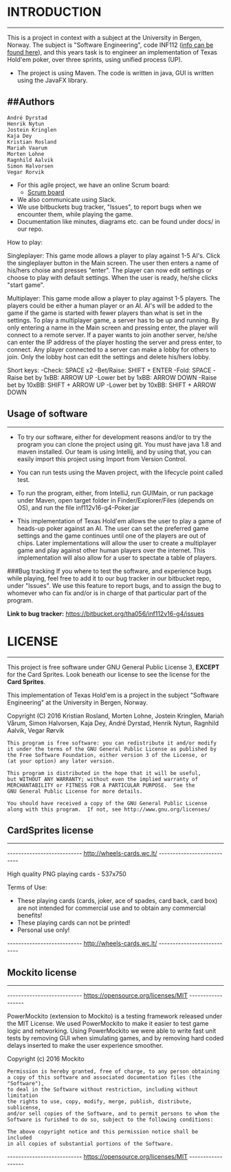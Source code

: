 # INTRODUCTION
---
This is a project in context with a subject at the University in Bergen, Norway.
The subject is "Software Engineering", code INF112 ([info can be found here](http://www.uib.no/en/course/INF112)),
and this years task is to engineer an implementation of Texas Hold'em poker, over three sprints, using unified process (UP).

* The project is using Maven. The code is written in java, GUI is written using the JavaFX library.

##Authors
---
    André Dyrstad
    Henrik Nytun
    Jostein Kringlen
    Kaja Dey
    Kristian Rosland
    Mariah Vaarum
    Morten Lohne
    Ragnhild Aalvik
    Simon Halvorsen
    Vegar Rorvik

* For this agile project, we have an online Scrum board:
  * [Scrum board](https://scrumy.com/inf112gruppe4)
* We also communicate using Slack.
* We use bitbuckets bug tracker, "Issues", to report bugs when we encounter them, while playing the game.
* Documentation like minutes, diagrams etc. can be found under docs/ in our repo.

How to play:

Singleplayer:
This game mode allows a player to play against 1-5 AI's.
Click the singleplayer button in the Main screen. The user then enters a name of his/hers choise and presses "enter".
The player can now edit settings or choose to play with default settings. When the user is ready, he/she clicks "start game".

Multiplayer:
This game mode allow a player to play against 1-5 players. The players could be either a human player or an AI. AI's will be
added to the game if the game is started with fewer players than what is set in the settings. To play a multiplayer game, a server
has to be up and running. By only entering a name in the Main screen and pressing enter, the player will connect to a remote
server. If a payer wants to join another server, he/she can enter the IP address of the player hosting the server and press
enter, to connect. Any player connected to a server can make a lobby for others to join. Only the lobby host can edit the settings
and delete his/hers lobby.

Short keys:
 -Check: SPACE x2
 -Bet/Raise: SHIFT + ENTER
 -Fold: SPACE
 -Raise bet by 1xBB: ARROW UP
 -Lower bet by 1xBB: ARROW DOWN
 -Raise bet by 10xBB: SHIFT + ARROW UP
 -Lower bet by 10xBB: SHIFT + ARROW DOWN


## Usage of software
---
* To try our software, either for development reasons and/or to try the program you can clone the project using git. You must have java 1.8 and maven installed.
Our team is using Intellij, and by using that, you can easily import this project using Import from Version Control.

* You can run tests using the Maven project, with the lifecycle point called test.

* To run the program, either, from IntelliJ, run GUIMain, or run package under Maven, open target folder in Finder/Explorer/Files
(depends on OS), and run the file inf112v16-g4-Poker.jar

* This implementation of Texas Hold'em allows the user to play a game of heads-up poker against an AI.
The user can set the preferred game settings and the game continues until one of the players are out of chips.
Later implementations will allow the user to create a multiplayer game and play against other human
players over the internet. This implementation will also allow for a user to spectate a table of players.

###Bug tracking
If you where to test the software, and experience bugs while playing, feel free to add it to our bug tracker in our
bitbucket repo, under "Issues". We use this feature to report bugs, and to assign the bug to whomever who can fix and/or
is in charge of that particular part of the program.

**Link to bug tracker:** https://bitbucket.org/tha056/inf112v16-g4/issues

# LICENSE
---
This project is free software under GNU General Public License 3, **EXCEPT** for the Card Sprites.
Look beneath our license to see the license for the **Card Sprites**.

This implementation of Texas Hold'em is a project in the subject "Software Engineering" at the University in Bergen, Norway.

Copyright (C) 2016
Kristian Rosland, Morten Lohne, Jostein Kringlen, Mariah Vårum, Simon Halvorsen, Kaja Dey, André Dyrstad, Henrik Nytun, Ragnhild Aalvik, Vegar Rørvik

    This program is free software: you can redistribute it and/or modify
    it under the terms of the GNU General Public License as published by
    the Free Software Foundation, either version 3 of the License, or
    (at your option) any later version.

    This program is distributed in the hope that it will be useful,
    but WITHOUT ANY WARRANTY; without even the implied warranty of
    MERCHANTABILITY or FITNESS FOR A PARTICULAR PURPOSE.  See the
    GNU General Public License for more details.

    You should have received a copy of the GNU General Public License
    along with this program.  If not, see http://www.gnu.org/licenses/

## CardSprites license
---
--------------------------- http://wheels-cards.wc.lt/ ---------------------------

High quality PNG playing cards - 537x750

Terms of Use:

- These playing cards (cards, joker, ace of spades, card back, card box) are not intended for commercial use and to obtain any commercial benefits!
- These playing cards can not be printed!
- Personal use only!

--------------------------- http://wheels-cards.wc.lt/ ---------------------------

## Mockito license
---
--------------------------- https://opensource.org/licenses/MIT ------------------

PowerMockito (extension to Mockito) is a testing framework released under the MIT License. We used PowerMockito to make it easier to test game logic and networking.
Using PowerMockito we were able to write fast unit tests by removing GUI when simulating games, and by removing hard coded delays inserted to make the user experience 
smoother. 

Copyright (c) 2016 Mockito

    Permission is hereby granted, free of charge, to any person obtaining
    a copy of this software and associated documentation files (the "Software"),
    to deal in the Software without restriction, including without limitation
    the rights to use, copy, modify, merge, publish, distribute, sublicense,
    and/or sell copies of the Software, and to permit persons to whom the 
    Software is furished to do so, subject to the following conditions:
    
    The above copyright notice and this permission notice shall be included
    in all copies of substantial portions of the Software.

--------------------------- https://opensource.org/licenses/MIT ------------------